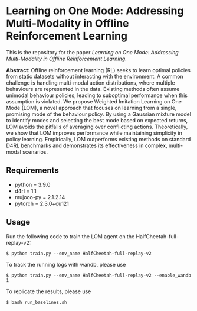 # Learning on One Mode: Addressing Multi-Modality in Offline Reinforcement Learning

This is the repository for the paper *Learning on One Mode: Addressing Multi-Modality in Offline Reinforcement Learning*.

**Abstract**: Offline reinforcement learning (RL) seeks to learn optimal policies from static datasets without interacting with the environment. A common challenge is handling multi-modal action distributions, where multiple behaviours are represented in the data. Existing methods often assume unimodal behaviour policies, leading to suboptimal performance when this assumption is violated. We propose Weighted Imitation Learning on One Mode (LOM), a novel approach that focuses on learning from a single, promising mode of the behaviour policy. By using a Gaussian mixture model to identify modes and selecting the best mode based on expected returns, LOM avoids the pitfalls of averaging over conflicting actions. Theoretically, we show that LOM improves performance while maintaining simplicity in policy learning. Empirically, LOM outperforms existing methods on standard D4RL benchmarks and demonstrates its effectiveness in complex, multi-modal scenarios.


## Requirements

* python = 3.9.0
* d4rl = 1.1
* mujoco-py = 2.1.2.14
* pytorch = 2.3.0+cu121

## Usage

Run the following code to train the LOM agent on the HalfCheetah-full-replay-v2:
```
$ python train.py --env_name HalfCheetah-full-replay-v2
```
To track the running logs with wandb, please use
```
$ python train.py --env_name HalfCheetah-full-replay-v2 --enable_wandb 1
```
To replicate the results, please use
```
$ bash run_baselines.sh
```
